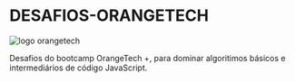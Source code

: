 # DESAFIOS-ORANGETECH

![logo orangetech](https://user-images.githubusercontent.com/116196987/206924670-548eb9a6-5db4-40d2-86e3-a6179e7848d6.jpg)

Desafios do bootcamp OrangeTech +, para dominar algoritimos básicos e intermediários de código JavaScript.
